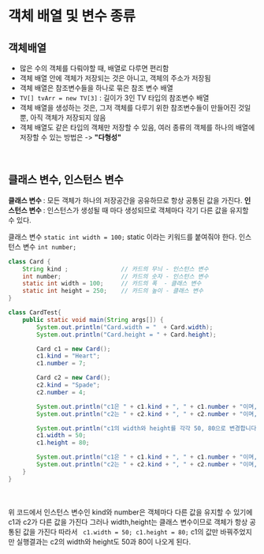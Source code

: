 # 객체 배열 및 변수 종류
## 객체배열
- 많은 수의 객체를 다뤄야할 때, 배열로 다루면 편리함
- 객체 배열 안에 객체가 저장되는 것은 아니고, 객체의 주소가 저장됨
- 객체 배열은 참조변수들을 하나로 묶은 참조 변수 배열
- ```TV[] tvArr = new TV[3]``` : 길이가 3인 TV 타입의 참조변수 배열
- 객체 배열을 생성하는 것은, 그저 객체를 다루기 위한 참조변수들이 만들어진 것일 뿐, 아직 객체가 저장되지 않음
- 객체 배열도 같은 타입의 객체만 저장할 수 있음, 여러 종류의 객체를 하나의 배열에 저장할 수 있는 방법은 -> <b>"다형성"</b>
<br>

## 클래스 변수, 인스턴스 변수 
<b> 클래스 변수 </b> : 모든 객체가 하나의 저장공간을 공유하므로 항상 공통된 값을 가진다. 
<b> 인스턴스 변수 </b> : 인스턴스가 생성될 때 마다 생성되므로 객체마다 각기 다른 값을 유지할 수 있다.

클래스 변수 ```static int width = 100;``` static 이라는 키워드를 붙여줘야 한다.
인스턴스 변수 ```int number;``` 

```java
class Card {
    String kind ;				// 카드의 무늬 - 인스턴스 변수
    int number;				    // 카드의 숫자 - 인스턴스 변수
    static int width = 100;		// 카드의 폭  - 클래스 변수
    static int height = 250;	// 카드의 높이 - 클래스 변수
}

class CardTest{
    public static void main(String args[]) {
        System.out.println("Card.width = "  + Card.width);
        System.out.println("Card.height = " + Card.height);

        Card c1 = new Card();
        c1.kind = "Heart";
        c1.number = 7;

        Card c2 = new Card();
        c2.kind = "Spade";
        c2.number = 4;

        System.out.println("c1은 " + c1.kind + ", " + c1.number + "이며, 크기는 (" + c1.width + ", " + c1.height + ")" );
        System.out.println("c2는 " + c2.kind + ", " + c2.number + "이며, 크기는 (" + c2.width + ", " + c2.height + ")" );

        System.out.println("c1의 width와 height를 각각 50, 80으로 변경합니다.");
        c1.width = 50;
        c1.height = 80;

        System.out.println("c1은 " + c1.kind + ", " + c1.number + "이며, 크기는 (" + c1.width + ", " + c1.height + ")" );
        System.out.println("c2는 " + c2.kind + ", " + c2.number + "이며, 크기는 (" + c2.width + ", " + c2.height + ")" );
    }
}
```

<br><br>
위 코드에서 인스턴스 변수인 kind와 number은 객체마다 다른 값을 유지할 수 있기에 c1과 c2가 다른 값을 
가진다 그러나
width,height는 클래스 변수이므로 객체가 항상 공통된 값을 가진다
따라서 ``` c1.width = 50; c1.height = 80;``` c1의 값만 바꿔주었지만 실행결과는 c2의 width와 height도 
50과 80이 나오게 된다.
